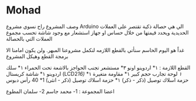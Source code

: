 # Mohad
وصف المشروع 
راح نسوي مشروع Arduino الي هي حصالة ذكية تقتصر على العملات الحديدية ويحدد قيمتها من خلال حساس او جهاز استشعار مع وجود شاشة تحسب مجموع العملات التي بالحصالة 

غداً هو اليوم الحاسم سنأتي بالقطع اللازمه لنكمل مشروعنا المبهر.
ولن يكون امامنا الا برمجة القطع وهيكل المشروع

القطع اللازمة :
١* اردوينو اونو
٣* مستشعر تجنب الحواجز بالاشعة تحت الحمراء
١* سلك اردوينو
١* شاشة كريستال (LCD2*16)
١* لوحة تجارب حجم كبير
١* مقاومة متغيرة
١* حزمة اسلاك توصيل (ذكر - ذكر)
١* حزمة اسلاك توصيل (ذكر - انثى)
1* 40 رأس دبوس

اعضا المجموعة : 1- محمد جاسم 2- سلمان المطوع 

